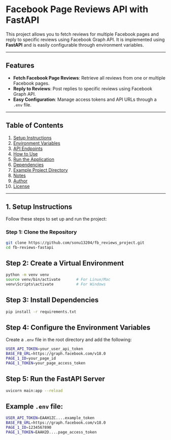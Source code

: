 # **Facebook Page Reviews API with FastAPI**

This project allows you to fetch reviews for multiple Facebook pages and reply to specific reviews using Facebook Graph API. It is implemented using **FastAPI** and is easily configurable through environment variables.

---

## **Features**

- **Fetch Facebook Page Reviews**: Retrieve all reviews from one or multiple Facebook pages.
- **Reply to Reviews**: Post replies to specific reviews using Facebook Graph API.
- **Easy Configuration**: Manage access tokens and API URLs through a `.env` file.

---

## **Table of Contents**

1. [Setup Instructions](#setup-instructions)
2. [Environment Variables](#environment-variables)
3. [API Endpoints](#api-endpoints)
4. [How to Use](#how-to-use)
5. [Run the Application](#run-the-application)
6. [Dependencies](#dependencies)
7. [Example Project Directory](#example-project-directory)
8. [Notes](#notes)
9. [Author](#author)
10. [License](#license)

---

## **1. Setup Instructions**

Follow these steps to set up and run the project:

### **Step 1: Clone the Repository**

```bash
git clone https://github.com/sonu13204/fb_reviews_project.git
cd fb-reviews-fastapi
```

## **Step 2: Create a Virtual Environment**
```bash
python -m venv venv
source venv/bin/activate       # For Linux/Mac
venv\Scripts\activate          # For Windows
```

## **Step 3: Install Dependencies**
```bash
pip install -r requirements.txt
```

## **Step 4: Configure the Environment Variables**
Create a `.env` file in the root directory and add the following:
```bash
USER_API_TOKEN=your_user_api_token
BASE_FB_URL=https://graph.facebook.com/v18.0
PAGE_1_ID=your_page_id
PAGE_1_TOKEN=your_page_access_token
```

## **Step 5: Run the FastAPI Server**
```bash
uvicorn main:app --reload
```

## **Example `.env` file:**
```bash
USER_API_TOKEN=EAAH1ZC....example_token
BASE_FB_URL=https://graph.facebook.com/v18.0
PAGE_1_ID=1234567890
PAGE_1_TOKEN=EAAH2D....page_access_token
```
